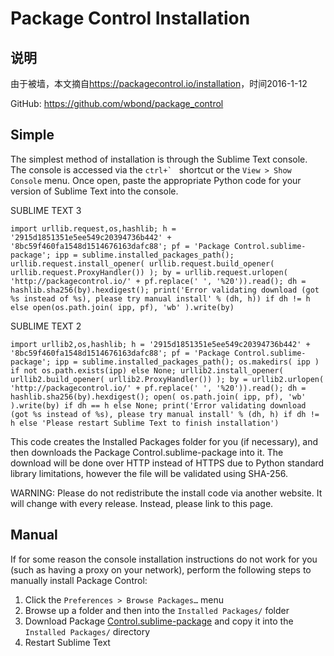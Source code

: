 Package Control Installation
============================

说明
----

由于被墙，本文摘自<https://packagecontrol.io/installation>，时间2016-1-12

GitHub: <https://github.com/wbond/package_control>

Simple
------

The simplest method of installation is through the Sublime Text console. The console is accessed via the ``ctrl+` `` shortcut or the `View > Show Console` menu. Once open, paste the appropriate Python code for your version of Sublime Text into the console.

SUBLIME TEXT 3

```
import urllib.request,os,hashlib; h = '2915d1851351e5ee549c20394736b442' + '8bc59f460fa1548d1514676163dafc88'; pf = 'Package Control.sublime-package'; ipp = sublime.installed_packages_path(); urllib.request.install_opener( urllib.request.build_opener( urllib.request.ProxyHandler()) ); by = urllib.request.urlopen( 'http://packagecontrol.io/' + pf.replace(' ', '%20')).read(); dh = hashlib.sha256(by).hexdigest(); print('Error validating download (got %s instead of %s), please try manual install' % (dh, h)) if dh != h else open(os.path.join( ipp, pf), 'wb' ).write(by)
```

SUBLIME TEXT 2

```
import urllib2,os,hashlib; h = '2915d1851351e5ee549c20394736b442' + '8bc59f460fa1548d1514676163dafc88'; pf = 'Package Control.sublime-package'; ipp = sublime.installed_packages_path(); os.makedirs( ipp ) if not os.path.exists(ipp) else None; urllib2.install_opener( urllib2.build_opener( urllib2.ProxyHandler()) ); by = urllib2.urlopen( 'http://packagecontrol.io/' + pf.replace(' ', '%20')).read(); dh = hashlib.sha256(by).hexdigest(); open( os.path.join( ipp, pf), 'wb' ).write(by) if dh == h else None; print('Error validating download (got %s instead of %s), please try manual install' % (dh, h) if dh != h else 'Please restart Sublime Text to finish installation')
```

This code creates the Installed Packages folder for you (if necessary), and then downloads the Package Control.sublime-package into it. The download will be done over HTTP instead of HTTPS due to Python standard library limitations, however the file will be validated using SHA-256.

WARNING: Please do not redistribute the install code via another website. It will change with every release. Instead, please link to this page.

Manual
------

If for some reason the console installation instructions do not work for you (such as having a proxy on your network), perform the following steps to manually install Package Control:

1. Click the `Preferences > Browse Packages…` menu
2. Browse up a folder and then into the `Installed Packages/` folder
3. Download Package [Control.sublime-package](https://packagecontrol.io/Package%20Control.sublime-package) and copy it into the `Installed Packages/` directory
4. Restart Sublime Text